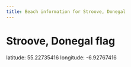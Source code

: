 ```yaml
---
title: Beach information for Stroove, Donegal
---
```

# Stroove, Donegal <span class="material-icons blue-flag">flag</span>

<div class="location-info">latitude: 55.22735416 longitude: -6.92767416</div>
<div id="met-eireann-warnings"></div>
<div></div>